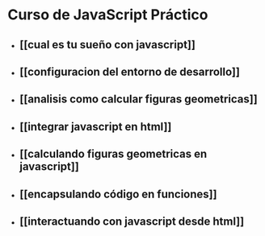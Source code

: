 # Curso de JavaScript Práctico

* ## [[cual es tu sueño con javascript]]
* ## [[configuracion del entorno de desarrollo]]
* ## [[analisis como calcular figuras geometricas]]
* ## [[integrar javascript en html]]
* ## [[calculando figuras geometricas en javascript]]
* ## [[encapsulando código en funciones]]
* ## [[interactuando con javascript desde html]]